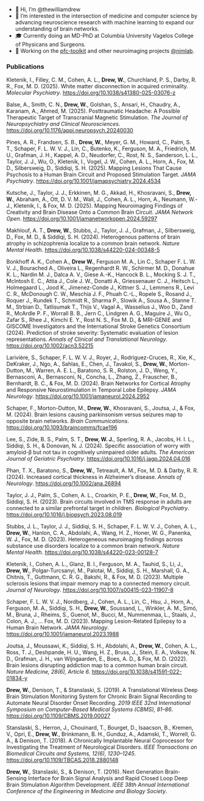 - 👋 Hi, I’m @thewilliamdrew
- 👀 I’m interested in the intersection of medicine and computer science by advancing neuroscience research with machine learning to expand our understanding of brain networks.
- 🎓 Currently doing an MD-PhD at Columbia University Vagelos College of Physicans and Surgeons.
- 🧠 Working on the [pfc-toolkit](https://github.com/thewilliamdrew/pfc-toolkit) and other neuroimaging projects [@nimlab](https://github.com/nimlab).

### Publications
Kletenik, I., Filley, C. M., Cohen, A. L., **Drew, W.**, Churchland, P. S., Darby, R. R., Fox, M. D. (2025). White matter disconnection in acquired criminality. _Molecular Psychiatry_. https://doi.org/10.1038/s41380-025-03076-z

Balse, A., Smith, C. N., **Drew, W.**, Golshan, S., Ansari, H., Chaudry, A., Karanam, A., Ahmed, M. (2025). Posttraumatic Headache: A Possible Therapeutic Target of Transcranial Magnetic Stimulation. _The Journal of Neuropsychiatry and Clinical Neurosciences_. https://doi.org/10.1176/appi.neuropsych.20240030

Pines, A. R., Frandsen, S. B., **Drew, W.**, Meyer, G. M., Howard, C., Palm, S. T., Schaper, F. L. W. V. J., Lin, C., Butenko, K., Ferguson, M. A., Friedrich, M. U., Grafman, J. H., Kappel, A. D., Neudorfer, C., Rost, N. S., Sanderson, L. L., Taylor, J. J., Wu, O., Kletenik, I., Vogel, J. W., Cohen, A. L., Horn, A., Fox, M. D., Silbersweig, D., Siddiqi, S. H. (2025). Mapping Lesions That Cause Psychosis to a Human Brain Circuit and Proposed Stimulation Target. _JAMA Psychiatry_. https://doi.org/10.1001/jamapsychiatry.2024.4534

Kutsche, J., Taylor, J. J., Erkkinen, M. G., Akkad, H., Khosravani, S., **Drew, W.**, Abraham, A., Ott, D. V. M., Wall, J., Cohen, A. L., Horn, A., Neumann, W.-J., Kletenik, I., & Fox, M. D. (2025). Mapping Neuroimaging Findings of Creativity and Brain Disease Onto a Common Brain Circuit. _JAMA Network Open_. https://doi.org/10.1001/jamanetworkopen.2024.59297

Makhlouf, A. T., **Drew, W.**, Stubbs, J., Taylor, J. J., Grafman, J., Silbersweig, D., Fox, M. D., & Siddiqi, S. H. (2024). Heterogenous patterns of brain atrophy in schizophrenia localize to a common brain network. *Nature Mental Health*. https://doi.org/10.1038/s44220-024-00348-5 

Bonkhoff A. K., Cohen A., **Drew W.**, Ferguson M. A., Lin C., Schaper F. L. W. V. J., Bourached A., Oliveira L., Regenhardt R. W., Schirmer M. D., Donahue K. L., Nardin M. J., Dalca A. V., Giese A.-K., Hancock B. L., Mocking S. J. T., McIntosh E. C., Attia J., Cole J. W., Donatti A., Griessenauer C. J., Heitsch L., Holmegaard L., Jood K., Jimenez-Conde J., Kittner S. J., Lemmens R., Levi C. R., McDonough C. W., Meschia J. F., Phuah C.-L., Ropele S., Rosand J., Roquer J., Rundek T., Schmidt R., Sharma P., Slowik A., Sousa A., Stanne T. M., Strbian D., Tatlisumak T., Thijs V., Vagal A., Wasselius J., Woo D., Zand R., McArdle P. F., Worrall B. B., Jern C., Lindgren A. G., Maguire J., Wu O., Zafar S., Rhee J., Kimchi E. Y., Rost N. S., Fox M. D., & MRI-GENIE and GISCOME Investigators and the International Stroke Genetics Consortium (2024). Prediction of stroke severity: Systematic evaluation of lesion representations. *Annals of Clinical and Translational Neurology*. https://doi.org/10.1002/acn3.52215

Larivière, S., Schaper, F. L. W. V. J., Royer, J., Rodríguez-Cruces, R., Xie, K., DeKraker, J., Ngo, A., Sahlas, E., Chen, J., Tavakol, S., **Drew, W.**, Morton-Dutton, M., Warren, A. E. L., Baratono, S. R., Rolston, J. D., Weng, Y., Bernasconi, A., Bernasconi, N., Concha, L., Zhang, Z., Frauscher, B., Bernhardt, B. C., & Fox, M. D. (2024). Brain Networks for Cortical Atrophy and Responsive Neurostimulation in Temporal Lobe Epilepsy. *JAMA Neurology*. https://doi.org/10.1001/jamaneurol.2024.2952 

Schaper, F., Morton-Dutton, M., **Drew, W.**, Khosravani, S., Joutsa, J., & Fox, M. (2024). Brain lesions causing parkinsonism versus seizures map to opposite brain networks. *Brain Communications*. https://doi.org/10.1093/braincomms/fcae196 

Lee, S., Zide, B. S., Palm, S. T., **Drew, W. J.**, Sperling, R. A., Jacobs, H. I. L., Siddiqi, S. H., & Donovan, N. J. (2024). Specific association of worry with amyloid-β but not tau in cognitively unimpaired older adults. *The American Journal of Geriatric Psychiatry*. https://doi.org/10.1016/j.jagp.2024.04.016

Phan, T. X., Baratono, S., **Drew, W.**, Tetreault, A. M., Fox, M. D. & Darby, R. R. (2024). Increased cortical thickness in Alzheimer’s disease. *Annals of Neurology*. https://doi.org/10.1002/ana.26894

Taylor, J. J., Palm, S., Cohen, A. L., Croarkin, P. E., **Drew, W.**, Fox, M. D., Siddiqi, S. H. (2023). Brain circuits involved in TMS response in adults are connected to a similar prefrontal target in children. *Biological Psychiatry*. https://doi.org/10.1016/j.biopsych.2023.08.019 

Stubbs, J. L., Taylor, J. J., Siddiqi, S. H., Schaper, F. L. W. V. J., Cohen, A. L., **Drew, W.**, Hanlon, C. A., Abdolahi, A., Wang, H. Z., Honer, W. G., Panenka, W. J., Fox, M. D. (2023). Heterogeneous neuroimaging findings across substance use disorders localize to a common brain network. *Nature Mental Health*. https://doi.org/10.1038/s44220-023-00128-7 

Kletenik, I., Cohen, A. L., Glanz, B. I., Ferguson, M. A., Tauhid, S., Li, J., **Drew, W.**, Polgar-Turcsanyi, M., Palotai, M., Siddiqi, S. H., Marshall, G. A., Chitnis, T., Guttmann, C. R. G., Bakshi, R., & Fox, M. D. (2023). Multiple sclerosis lesions that impair memory map to a connected memory circuit. *Journal of Neurology*. https://doi.org/10.1007/s00415-023-11907-8

Schaper, F. L. W. V. J., Nordberg, J., Cohen, A. L., Lin, C., Hsu, J., Horn, A., Ferguson, M. A., Siddiqi, S. H., **Drew, W.**, Soussand, L., Winkler, A. M., Simó, M., Bruna, J., Rheims, S., Guenot, M., Bucci, M., Nummenmaa, L., Staals, J., Colon, A. J., … Fox, M. D. (2023). Mapping Lesion-Related Epilepsy to a Human Brain Network. *JAMA Neurology*. https://doi.org/10.1001/jamaneurol.2023.1988

Joutsa, J., Moussawi, K., Siddiqi, S. H., Abdolahi, A., **Drew, W.**, Cohen, A. L., Ross, T. J., Deshpande, H. U., Wang, H. Z., Bruss, J., Stein, E. A., Volkow, N. D., Grafman, J. H., van Wijngaarden, E., Boes, A. D., & Fox, M. D. (2022). Brain lesions disrupting addiction map to a common human brain circuit. *Nature Medicine, 28(6), Article 6*. https://doi.org/10.1038/s41591-022-01834-y

**Drew, W.**, Denison, T., & Stanslaski, S. (2019). A Translational Wireless Deep Brain Stimulation Monitoring System for Chronic Brain Signal Recording to Automate Neural Disorder Onset Recording. *2019 IEEE 32nd International Symposium on Computer-Based Medical Systems (CBMS), 81–86*. https://doi.org/10.1109/CBMS.2019.00027

Stanslaski, S., Herron, J., Chouinard, T., Bourget, D., Isaacson, B., Kremen, V., Opri, E., **Drew, W.**, Brinkmann, B. H., Gunduz, A., Adamski, T., Worrell, G. A., & Denison, T. (2018). A Chronically Implantable Neural Coprocessor for Investigating the Treatment of Neurological Disorders. *IEEE Transactions on Biomedical Circuits and Systems, 12(6), 1230–1245*. https://doi.org/10.1109/TBCAS.2018.2880148

**Drew, W.**, Stanslaski, S., & Denison, T. (2016). Next Generation Brain-Sensing Interface for Brain Signal Analysis and Rapid Closed Loop Deep Brain Stimulation Algorithm Development. *IEEE 38th Annual International Conference of the Engineering in Medicine and Biology Society*.
